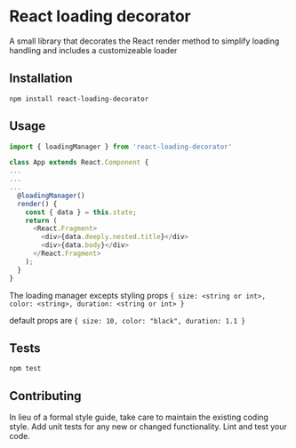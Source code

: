 # React loading decorator

A small library that decorates the React render method to simplify loading handling and includes a customizeable loader

## Installation

`npm install react-loading-decorator`

## Usage

```javascript
import { loadingManager } from 'react-loading-decorator'

class App extends React.Component {
...
...
...
  @loadingManager()
  render() {
    const { data } = this.state;
    return (
      <React.Fragment>
        <div>{data.deeply.nested.title}</div>
        <div>{data.body}</div>
      </React.Fragment>
    );
  }
}
```

The loading manager excepts styling props `{ size: <string or int>, color: <string>, duration: <string or int> }`

default props are `{ size: 10, color: "black", duration: 1.1 }`

## Tests

`npm test`

## Contributing

In lieu of a formal style guide, take care to maintain the existing coding style. Add unit tests for any new or changed functionality. Lint and test your code.

